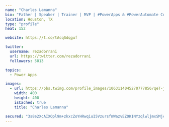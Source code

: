 ```yaml
---
name: "Charles Lamanna"
bio: "Father | Speaker | Trainer | MVP | #PowerApps & #PowerAutomate Community Super User | YouTuber Right-pointing triangle http://youtube.com/c/rezadorrani | Learn - Share - Clockwise rightwards and leftwards open circle arrows"
location: Houston, TX
type: "profile"
heat: 152

website: https://t.co/tAcqSdqguf

twitter:
  username: rezadorrani
  url: https://twitter.com/rezadorrani
  followers: 5013

topics:
  - Power Apps

images:
  - url: https://pbs.twimg.com/profile_images/1063114045270777856/qeT-jpWr_400x400.jpg
    width: 400
    height: 400
    isCached: true
    title: "Charles Lamanna"

secured: "3s8e2XcAIXOpl9m+zkxcZoYHRwqiuI5VzursfmWazvEZOKINYzqlwljmxSMjckYgHwpAx4Pofbg8XI3yvR1/hIrZ/NFbpJlotXm4wO+NbB8A8KY66GudkdUbDrl4aaHA2J8HMyxCV/trCWTWfnD+yqahd+hWewnugIQFjpeosMQOpUTKKMYMGOaVo4OOllFeMm4U2rruTW3aJ0OrffMHPocU7kIFAKje2dKRHqRBRIiN/dT7X7ElgoL+s5YWMAeqpbPhM4glDWDd4yxvgs8IEgXM1dcKohqbXaFons9jLfBy1RVByGf0t7EDxuqetL63N/0vXBTvFI7Azsq+TzqR4gEE1p8AcVpKfTEf9ypIva8+nvnySmLFiUYvB0T6bpI/PRRtdyZs2Iyicw3BOnXTFPJaprUqU2N4FzVmT1gXD+Q=;IsCj6xgDFdGdMUjg31N+wQ=="
---
```



